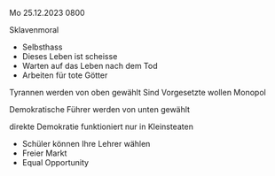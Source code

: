 Mo 25.12.2023 0800

Sklavenmoral

- Selbsthass
- Dieses Leben ist scheisse
- Warten auf das Leben nach dem Tod
- Arbeiten für tote Götter

Tyrannen werden von oben gewählt
Sind Vorgesetzte
wollen Monopol

Demokratische Führer
werden von unten gewählt

direkte Demokratie
funktioniert nur in Kleinsteaten

- Schüler können Ihre Lehrer wählen
- Freier Markt
- Equal Opportunity
